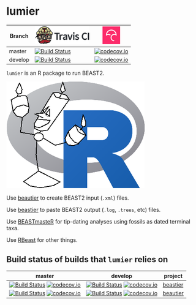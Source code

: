 # lumier

Branch|[![Travis CI logo](TravisCI.png)](https://travis-ci.org)|[![Codecov logo](Codecov.png)](https://www.codecov.io)
---|---|---
master|[![Build Status](https://travis-ci.org/richelbilderbeek/lumier.svg?branch=master)](https://travis-ci.org/richelbilderbeek/lumier)|[![codecov.io](https://codecov.io/github/richelbilderbeek/lumier/coverage.svg?branch=master)](https://codecov.io/github/richelbilderbeek/lumier/branch/master)
develop|[![Build Status](https://travis-ci.org/richelbilderbeek/lumier.svg?branch=develop)](https://travis-ci.org/richelbilderbeek/lumier)|[![codecov.io](https://codecov.io/github/richelbilderbeek/lumier/coverage.svg?branch=develop)](https://codecov.io/github/richelbilderbeek/lumier/branch/develop)

`lumier` is an R package to run BEAST2.

![lumier logo](pics/lumier_logo.png)

Use [beautier](https://github.com/richelbilderbeek/beautier) to create BEAST2 input (`.xml`) files.

Use [beastier](https://github.com/richelbilderbeek/beastier) to paste BEAST2 output (`.log`, `.trees`, etc) files.

Use [BEASTmasteR](https://github.com/nmatzke/BEASTmasteR) for tip-dating analyses using fossils as dated terminal taxa.

Use [RBeast](https://github.com/beast-dev/RBeast) for other things.

## Build status of builds that `lumier` relies on

master|develop|project
---|---|---
[![Build Status](https://travis-ci.org/richelbilderbeek/beastier.svg?branch=master)](https://travis-ci.org/richelbilderbeek/beastier) [![codecov.io](https://codecov.io/github/richelbilderbeek/beastier/coverage.svg?branch=master)](https://codecov.io/github/richelbilderbeek/beastier?branch=master) | [![Build Status](https://travis-ci.org/richelbilderbeek/beastier.svg?branch=develop)](https://travis-ci.org/richelbilderbeek/beastier) [![codecov.io](https://codecov.io/github/richelbilderbeek/beastier/coverage.svg?branch=master)](https://codecov.io/github/richelbilderbeek/beastier?branch=develop) | [beastier](https://github.com/richelbilderbeek/beastier)
[![Build Status](https://travis-ci.org/richelbilderbeek/beautier.svg?branch=master)](https://travis-ci.org/richelbilderbeek/beautier) [![codecov.io](https://codecov.io/github/richelbilderbeek/beautier/coverage.svg?branch=master)](https://codecov.io/github/richelbilderbeek/beautier?branch=master) | [![Build Status](https://travis-ci.org/richelbilderbeek/beautier.svg?branch=develop)](https://travis-ci.org/richelbilderbeek/beautier) [![codecov.io](https://codecov.io/github/richelbilderbeek/beautier/coverage.svg?branch=master)](https://codecov.io/github/richelbilderbeek/beautier?branch=develop) | [beautier](https://github.com/richelbilderbeek/beautier)
